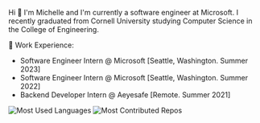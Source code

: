 Hi 👋 I'm Michelle and I'm currently a software engineer at Microsoft. I recently graduated from Cornell University studying Computer Science in the College of Engineering. 

🔭 Work Experience: <br>
- Software Engineer Intern @ Microsoft [Seattle, Washington. Summer 2023]
- Software Engineer Intern @ Microsoft [Seattle, Washington. Summer 2022]
- Backend Developer Intern @ Aeyesafe [Remote. Summer 2021]

![Most Used Languages](https://api.githubtrends.io/user/svg/michelleli01/langs?time_range=one_year&compact=True&theme=dark) ![Most Contributed Repos](https://api.githubtrends.io/user/svg/michelleli01/repos?time_range=one_year&group=other&loc_metric=changed&theme=dark)
